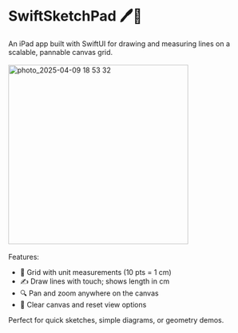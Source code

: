 # SwiftSketchPad 🖊️📐

An iPad app built with SwiftUI for drawing and measuring lines on a scalable, pannable canvas grid.
<br><br>
<img src="https://github.com/user-attachments/assets/c0c4fab5-e382-4bec-92e7-5949342b4975" width="360" alt="photo_2025-04-09 18 53 32" />
<br><br>
Features:

- 📏 Grid with unit measurements (10 pts = 1 cm)  
- ✍️ Draw lines with touch; shows length in cm  
- 🔍 Pan and zoom anywhere on the canvas  
- 🧼 Clear canvas and reset view options  

Perfect for quick sketches, simple diagrams, or geometry demos.
